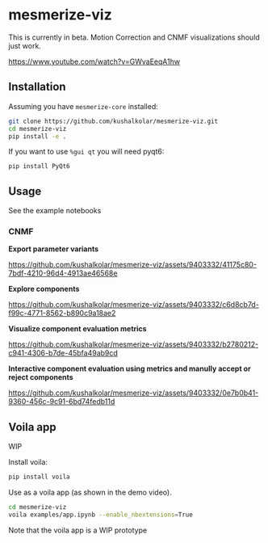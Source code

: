 # mesmerize-viz

This is currently in beta. Motion Correction and CNMF visualizations should just work.

https://www.youtube.com/watch?v=GWvaEeqA1hw

## Installation

Assuming you have `mesmerize-core` installed:

```bash
git clone https://github.com/kushalkolar/mesmerize-viz.git
cd mesmerize-viz
pip install -e .
```

If you want to use `%gui qt` you will need pyqt6:

```
pip install PyQt6
```

## Usage

See the example notebooks

### CNMF

**Export parameter variants**

https://github.com/kushalkolar/mesmerize-viz/assets/9403332/41175c80-7bdf-4210-96d4-4913ae46568e

**Explore components**

https://github.com/kushalkolar/mesmerize-viz/assets/9403332/c6d8cb7d-f99c-4771-8562-b890c9a18ae2

**Visualize component evaluation metrics**

https://github.com/kushalkolar/mesmerize-viz/assets/9403332/b2780212-c941-4306-b7de-45bfa49ab9cd

**Interactive component evaluation using metrics and manully accept or reject components**

https://github.com/kushalkolar/mesmerize-viz/assets/9403332/0e7b0b41-9360-456c-9c91-6bd74fedb11d


## Voila app

WIP

Install voila:

```bash
pip install voila
```

Use as a voila app (as shown in the demo video).

```bash
cd mesmerize-viz
voila examples/app.ipynb --enable_nbextensions=True
```

Note that the voila app is a WIP prototype
